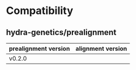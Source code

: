 # Compatibility 
## hydra-genetics/prealignment

| prealignment version | alignment version |
| --- | --- |
| v0.2.0 |  |
